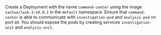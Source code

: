 Create a Deployment with the name `command-center` using the image  
`sachua/task-3:v0.0.1` in the `default` namespace.
Ensure that `command-center` is able to communicate with `investigation-pod` and `analysis-pod` on port `80`.
You should expose the pods by creating services `investigation-unit` and `analysis-unit`.
